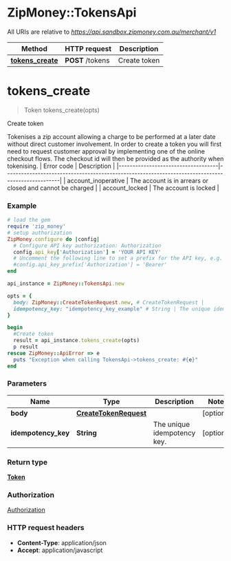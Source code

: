 # ZipMoney::TokensApi

All URIs are relative to *https://api.sandbox.zipmoney.com.au/merchant/v1*

Method | HTTP request | Description
------------- | ------------- | -------------
[**tokens_create**](TokensApi.md#tokens_create) | **POST** /tokens | Create token


# **tokens_create**
> Token tokens_create(opts)

Create token

Tokenises a zip account allowing a charge to be performed at a later date without direct customer involvement.  In order to create a token you will first need to request customer approval by implementing one of the online checkout flows. The checkout id will then be provided as the authority when tokenising.  | Error code | Description | |------------------------------------|--------------------------------------------------------------------------------------------------| | account_inoperative | The account is in arrears or closed and cannot be charged | | account_locked | The account is locked |

### Example
```ruby
# load the gem
require 'zip_money'
# setup authorization
ZipMoney.configure do |config|
  # Configure API key authorization: Authorization
  config.api_key['Authorization'] = 'YOUR API KEY'
  # Uncomment the following line to set a prefix for the API key, e.g. 'Bearer' (defaults to nil)
  #config.api_key_prefix['Authorization'] = 'Bearer'
end

api_instance = ZipMoney::TokensApi.new

opts = { 
  body: ZipMoney::CreateTokenRequest.new, # CreateTokenRequest | 
  idempotency_key: "idempotency_key_example" # String | The unique idempotency key.
}

begin
  #Create token
  result = api_instance.tokens_create(opts)
  p result
rescue ZipMoney::ApiError => e
  puts "Exception when calling TokensApi->tokens_create: #{e}"
end
```

### Parameters

Name | Type | Description  | Notes
------------- | ------------- | ------------- | -------------
 **body** | [**CreateTokenRequest**](CreateTokenRequest.md)|  | [optional] 
 **idempotency_key** | **String**| The unique idempotency key. | [optional] 

### Return type

[**Token**](Token.md)

### Authorization

[Authorization](../README.md#Authorization)

### HTTP request headers

 - **Content-Type**: application/json
 - **Accept**: application/javascript



